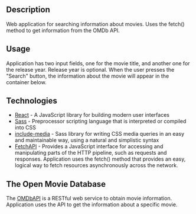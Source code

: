 ## Description

Web application for searching information about movies. Uses the fetch() method to get information from the OMDb API.

## Usage

Application has two input fields, one for the movie title, and another one for the release year. Release year is optional. When the user presses the "Search" button, the information about the movie will appear in the container below.

## Technologies

* [React](https://reactjs.org) - A JavaScript library for building modern user interfaces
* [Sass](https://sass-lang.com) - Preprocessor scripting language that is interpreted or compiled into CSS
* [include-media](https://eduardoboucas.github.io/include-media/) - Sass library for writing CSS media queries in an easy and maintainable way, using a natural and simplistic syntax
* [FetchAPI](https://developer.mozilla.org/en-US/docs/Web/API/Fetch_API/Using_Fetch) - Provides a JavaScript interface for accessing and manipulating parts of the HTTP pipeline, such as requests and responses. Application uses the fetch() method that provides an easy, logical way to fetch resources asynchronously across the network.

## The Open Movie Database

The [OMDbAPI](http://www.omdbapi.com) is a RESTful web service to obtain movie information. Application uses the API to get the information about a specific movie.